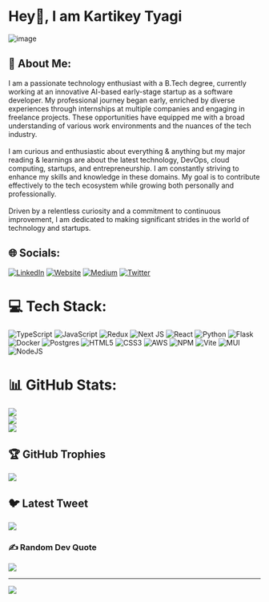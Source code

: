 # Hey👋, I am Kartikey Tyagi
![image](https://user-images.githubusercontent.com/59220409/218240459-f3f785b7-08bf-4c9a-8d61-ab1d2ec1e8a3.png)

## 💫 About Me:
I am a passionate technology enthusiast with a B.Tech degree, currently working at an innovative AI-based early-stage startup as a software developer. My professional journey began early, enriched by diverse experiences through internships at multiple companies and engaging in freelance projects. These opportunities have equipped me with a broad understanding of various work environments and the nuances of the tech industry.
<br><br>
I am curious and enthusiastic about everything & anything but my major reading & learnings are about the latest technology, DevOps, cloud computing, startups, and entrepreneurship. I am constantly striving to enhance my skills and knowledge in these domains. My goal is to contribute effectively to the tech ecosystem while growing both personally and professionally.
<br><br>
Driven by a relentless curiosity and a commitment to continuous improvement, I am dedicated to making significant strides in the world of technology and startups.


## 🌐 Socials:
[![LinkedIn](https://img.shields.io/badge/LinkedIn-%230077B5.svg?logo=linkedin&logoColor=white)](https://linkedin.com/in/kartikeytyagi) [![Website](https://img.shields.io/badge/Website-KT-green)](https://kartikey-tyagi.web.app) [![Medium](https://img.shields.io/badge/Medium-12100E?logo=medium&logoColor=white)](https://medium.com/@kartikeytyagi) [![Twitter](https://img.shields.io/badge/Twitter-%231DA1F2.svg?logo=Twitter&logoColor=white)](https://twitter.com/thekartikey11) 


# 💻 Tech Stack:
![TypeScript](https://img.shields.io/badge/typescript-%23007ACC.svg?style=for-the-badge&logo=typescript&logoColor=white) ![JavaScript](https://img.shields.io/badge/javascript-%23323330.svg?style=for-the-badge&logo=javascript&logoColor=%23F7DF1E) ![Redux](https://img.shields.io/badge/redux-%23593d88.svg?style=for-the-badge&logo=redux&logoColor=white) ![Next JS](https://img.shields.io/badge/Next-black?style=for-the-badge&logo=next.js&logoColor=white) ![React](https://img.shields.io/badge/react-%2320232a.svg?style=for-the-badge&logo=react&logoColor=%2361DAFB) ![Python](https://img.shields.io/badge/python-3670A0?style=for-the-badge&logo=python&logoColor=ffdd54) ![Flask](https://img.shields.io/badge/flask-%23000.svg?style=for-the-badge&logo=flask&logoColor=white) ![Docker](https://img.shields.io/badge/docker-%230db7ed.svg?style=for-the-badge&logo=docker&logoColor=white) ![Postgres](https://img.shields.io/badge/postgres-%23316192.svg?style=for-the-badge&logo=postgresql&logoColor=white) ![HTML5](https://img.shields.io/badge/html5-%23E34F26.svg?style=for-the-badge&logo=html5&logoColor=white) ![CSS3](https://img.shields.io/badge/css3-%231572B6.svg?style=for-the-badge&logo=css3&logoColor=white) ![AWS](https://img.shields.io/badge/AWS-%23FF9900.svg?style=for-the-badge&logo=amazon-aws&logoColor=white) ![NPM](https://img.shields.io/badge/NPM-%23000000.svg?style=for-the-badge&logo=npm&logoColor=white) ![Vite](https://img.shields.io/badge/vite-%23646CFF.svg?style=for-the-badge&logo=vite&logoColor=white) ![MUI](https://img.shields.io/badge/MUI-%230081CB.svg?style=for-the-badge&logo=material-ui&logoColor=white) ![NodeJS](https://img.shields.io/badge/node.js-6DA55F?style=for-the-badge&logo=node.js&logoColor=white) 
# 📊 GitHub Stats:
![](https://github-readme-stats.vercel.app/api?username=kartikey110813&theme=highcontrast&hide_border=false&include_all_commits=true&count_private=true)<br/>
![](https://github-readme-streak-stats.herokuapp.com/?user=kartikey110813&theme=highcontrast&hide_border=false)<br/>
![](https://github-readme-stats.vercel.app/api/top-langs/?username=kartikey110813&theme=highcontrast&hide_border=false&include_all_commits=true&count_private=true&layout=compact)

## 🏆 GitHub Trophies
![](https://github-profile-trophy.vercel.app/?username=kartikey110813&theme=radical&no-frame=false&no-bg=false&margin-w=4)

## 🐦 Latest Tweet
[![](https://gtce.itsvg.in/api?username=twitter.com/thekartikey11)](https://github.com/VishwaGauravIn/github-twitter-card-embed)

### ✍️ Random Dev Quote
![](https://quotes-github-readme.vercel.app/api?type=horizontal&theme=radical)

---
[![](https://visitcount.itsvg.in/api?id=kartikey110813&icon=5&color=3)](https://visitcount.itsvg.in)

